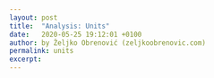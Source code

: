 ```yaml
---
layout: post
title:  "Analysis: Units"
date:   2020-05-25 19:12:01 +0100
author: by Željko Obrenović (zeljkoobrenovic.com)
permalink: units
excerpt:
---
```



